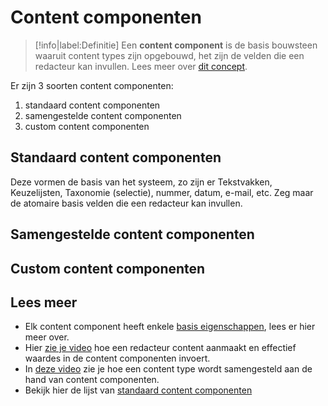# Content componenten

> [!info|label:Definitie]
> Een **content component** is de basis bouwsteen waaruit content types zijn opgebouwd, het zijn de velden die een redacteur kan invullen. Lees meer over [dit concept](/common/content/concepts?id=content-componenten).

Er zijn 3 soorten content componenten:
1. standaard content componenten
2. samengestelde content componenten
3. custom content componenten

## Standaard content componenten
Deze vormen de basis van het systeem, zo zijn er Tekstvakken, Keuzelijsten, Taxonomie (selectie), nummer, datum, e-mail, etc. Zeg maar de atomaire basis velden die een redacteur kan invullen.

## Samengestelde content componenten
## Custom content componenten

## Lees meer
* Elk content component heeft enkele [basis eigenschappen](/redactie/content/content-componenten-basis), lees er hier meer over.
* Hier [zie je video](https://watch.screencastify.com/v/cT6PcWKM6wmLkvyLUP4x ':target="_blank"') hoe een redacteur content aanmaakt en effectief waardes in de content componenten invoert. 
* In [deze video](https://watch.screencastify.com/v/ZjyAq5pCSHnIbBx61Ayx ':target="_blank"') zie je hoe een content type wordt samengesteld aan de hand van content componenten.
* Bekijk hier de lijst van [standaard content componenten](/redactie/content/cc/standaard-cc.md)

